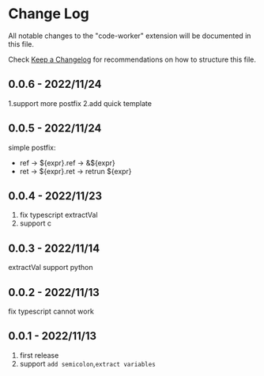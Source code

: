 # Change Log

All notable changes to the "code-worker" extension will be documented in this
file.

Check [Keep a Changelog](http://keepachangelog.com/) for recommendations on how
to structure this file.

## 0.0.6 - 2022/11/24

1.support more postfix 2.add quick template

## 0.0.5 - 2022/11/24

simple postfix:

- ref -> ${expr}.ref -> &${expr}
- ret -> ${expr}.ret -> retrun ${expr}

## 0.0.4 - 2022/11/23

1. fix typescript extractVal
2. support c

## 0.0.3 - 2022/11/14

extractVal support python

## 0.0.2 - 2022/11/13

fix typescript cannot work

## 0.0.1 - 2022/11/13

1. first release
2. support `add semicolon`,`extract variables`
